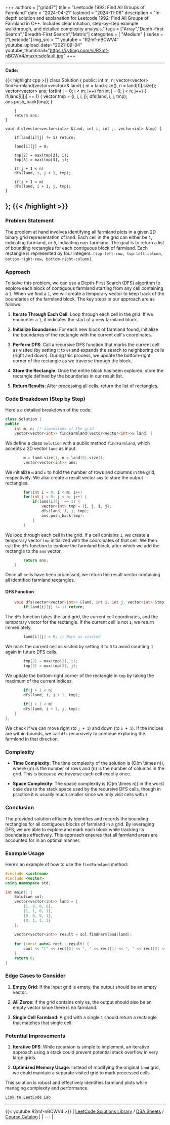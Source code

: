 
+++
authors = ["grid47"]
title = "Leetcode 1992: Find All Groups of Farmland"
date = "2024-04-21"
lastmod = "2024-11-06"
description = "In-depth solution and explanation for Leetcode 1992: Find All Groups of Farmland in C++. Includes clear intuition, step-by-step example walkthrough, and detailed complexity analysis."
tags = ["Array","Depth-First Search","Breadth-First Search","Matrix"]
categories = [
    "Medium"
]
series = ["Leetcode"]
img_src = ""
youtube = "R2mf-nBCWV4"
youtube_upload_date="2021-09-04"
youtube_thumbnail="https://i.ytimg.com/vi/R2mf-nBCWV4/maxresdefault.jpg"
+++



---
**Code:**

{{< highlight cpp >}}
class Solution {
public:
    int m, n;
    vector<vector<int>> findFarmland(vector<vector<int>>& land) {
        m = land.size(), n = land[0].size();
        vector<vector<int>> ans;
        for(int i = 0; i < m; i++)
        for(int j = 0; j < n; j++) {
            if(land[i][j] == 1) {
                vector<int> tmp = {i, j, i, j};
                dfs(land, i, j, tmp);
               ans.push_back(tmp); 
            }

        }
        return ans;
    }
    
    void dfs(vector<vector<int>> &land, int i, int j, vector<int> &tmp) {

        if(land[i][j] != 1) return;
        
        land[i][j] = 0;
        
        tmp[2] = max(tmp[2], i);
        tmp[3] = max(tmp[3], j);
        
        if(j + 1 < n)
        dfs(land, i, j + 1, tmp);
            
        if(i + 1 < m)
        dfs(land, i + 1, j, tmp);
    }
};
{{< /highlight >}}
---

### Problem Statement

The problem at hand involves identifying all farmland plots in a given 2D binary grid representation of land. Each cell in the grid can either be `1`, indicating farmland, or `0`, indicating non-farmland. The goal is to return a list of bounding rectangles for each contiguous block of farmland. Each rectangle is represented by four integers: `[top-left-row, top-left-column, bottom-right-row, bottom-right-column]`.

### Approach

To solve this problem, we can use a Depth-First Search (DFS) algorithm to explore each block of contiguous farmland starting from any cell containing a `1`. When we find a `1`, we will create a temporary vector to keep track of the boundaries of the farmland block. The key steps in our approach are as follows:

1. **Iterate Through Each Cell**: Loop through each cell in the grid. If we encounter a `1`, it indicates the start of a new farmland block.

2. **Initialize Boundaries**: For each new block of farmland found, initialize the boundaries of the rectangle with the current cell's coordinates.

3. **Perform DFS**: Call a recursive DFS function that marks the current cell as visited (by setting it to `0`) and expands the search to neighboring cells (right and down). During this process, we update the bottom-right corner of the rectangle as we traverse through the block.

4. **Store the Rectangle**: Once the entire block has been explored, store the rectangle defined by the boundaries in our result list.

5. **Return Results**: After processing all cells, return the list of rectangles.

### Code Breakdown (Step by Step)

Here's a detailed breakdown of the code:

```cpp
class Solution {
public:
    int m, n; // dimensions of the grid
    vector<vector<int>> findFarmland(vector<vector<int>>& land) {
```
We define a class `Solution` with a public method `findFarmland`, which accepts a 2D vector `land` as input.

```cpp
        m = land.size(), n = land[0].size();
        vector<vector<int>> ans;
```
We initialize `m` and `n` to hold the number of rows and columns in the grid, respectively. We also create a result vector `ans` to store the output rectangles.

```cpp
        for(int i = 0; i < m; i++)
        for(int j = 0; j < n; j++) {
            if(land[i][j] == 1) {
                vector<int> tmp = {i, j, i, j};
                dfs(land, i, j, tmp);
                ans.push_back(tmp); 
            }
        }
```
We loop through each cell in the grid. If a cell contains `1`, we create a temporary vector `tmp` initialized with the coordinates of that cell. We then call the `dfs` function to explore the farmland block, after which we add the rectangle to the `ans` vector.

```cpp
        return ans;
    }
```
Once all cells have been processed, we return the result vector containing all identified farmland rectangles.

#### DFS Function

```cpp
    void dfs(vector<vector<int>> &land, int i, int j, vector<int> &tmp) {
        if(land[i][j] != 1) return;
```
The `dfs` function takes the land grid, the current cell coordinates, and the temporary vector for the rectangle. If the current cell is not `1`, we return immediately.

```cpp
        land[i][j] = 0; // Mark as visited
```
We mark the current cell as visited by setting it to `0` to avoid counting it again in future DFS calls.

```cpp
        tmp[2] = max(tmp[2], i);
        tmp[3] = max(tmp[3], j);
```
We update the bottom-right corner of the rectangle in `tmp` by taking the maximum of the current indices.

```cpp
        if(j + 1 < n)
        dfs(land, i, j + 1, tmp);
        
        if(i + 1 < m)
        dfs(land, i + 1, j, tmp);
    }
};
```
We check if we can move right (to `j + 1`) and down (to `i + 1`). If the indices are within bounds, we call `dfs` recursively to continue exploring the farmland in that direction.

### Complexity

- **Time Complexity**: The time complexity of the solution is \(O(m \times n)\), where \(m\) is the number of rows and \(n\) is the number of columns in the grid. This is because we traverse each cell exactly once.

- **Space Complexity**: The space complexity is \(O(m \times n)\) in the worst case due to the stack space used by the recursive DFS calls, though in practice it is usually much smaller since we only visit cells with `1`.

### Conclusion

The provided solution efficiently identifies and records the bounding rectangles for all contiguous blocks of farmland in a grid. By leveraging DFS, we are able to explore and mark each block while tracking its boundaries effectively. This approach ensures that all farmland areas are accounted for in an optimal manner.

### Example Usage

Here’s an example of how to use the `findFarmland` method:

```cpp
#include <iostream>
#include <vector>
using namespace std;

int main() {
    Solution sol;
    vector<vector<int>> land = {
        {1, 0, 0, 0},
        {1, 1, 0, 1},
        {0, 0, 0, 1},
        {0, 1, 1, 1}
    };
    
    vector<vector<int>> result = sol.findFarmland(land);
    
    for (const auto& rect : result) {
        cout << "[" << rect[0] << ", " << rect[1] << ", " << rect[2] << ", " << rect[3] << "]" << endl;
    }
    return 0;
}
```

### Edge Cases to Consider

1. **Empty Grid**: If the input grid is empty, the output should be an empty vector.

2. **All Zeros**: If the grid contains only `0`s, the output should also be an empty vector since there is no farmland.

3. **Single Cell Farmland**: A grid with a single `1` should return a rectangle that matches that single cell.

### Potential Improvements

1. **Iterative DFS**: While recursion is simple to implement, an iterative approach using a stack could prevent potential stack overflow in very large grids.

2. **Optimized Memory Usage**: Instead of modifying the original `land` grid, we could maintain a separate visited grid to mark processed cells.

This solution is robust and effectively identifies farmland plots while managing complexity and performance.

[`Link to LeetCode Lab`](https://leetcode.com/problems/find-all-groups-of-farmland/description/)

---
{{< youtube R2mf-nBCWV4 >}}
| [LeetCode Solutions Library](https://grid47.xyz/leetcode/) / [DSA Sheets](https://grid47.xyz/sheets/) / [Course Catalog](https://grid47.xyz/courses/) |
| --- |
